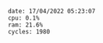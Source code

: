 

                date: 17/04/2022 05:23:07
                cpu: 0.1%
                ram: 21.6%
                cycles: 1980

                         